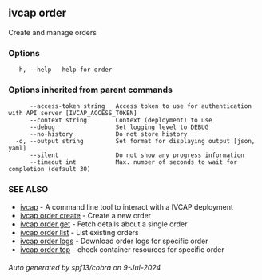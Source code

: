 ## ivcap order

Create and manage orders 

### Options

```
  -h, --help   help for order
```

### Options inherited from parent commands

```
      --access-token string   Access token to use for authentication with API server [IVCAP_ACCESS_TOKEN]
      --context string        Context (deployment) to use
      --debug                 Set logging level to DEBUG
      --no-history            Do not store history
  -o, --output string         Set format for displaying output [json, yaml]
      --silent                Do not show any progress information
      --timeout int           Max. number of seconds to wait for completion (default 30)
```

### SEE ALSO

* [ivcap](ivcap.md)	 - A command line tool to interact with a IVCAP deployment
* [ivcap order create](ivcap_order_create.md)	 - Create a new order
* [ivcap order get](ivcap_order_get.md)	 - Fetch details about a single order
* [ivcap order list](ivcap_order_list.md)	 - List existing orders
* [ivcap order logs](ivcap_order_logs.md)	 - Download order logs for specific order
* [ivcap order top](ivcap_order_top.md)	 - check container resources for specific order

###### Auto generated by spf13/cobra on 9-Jul-2024
